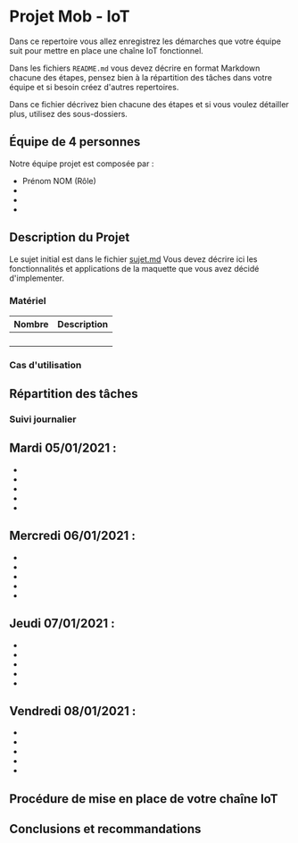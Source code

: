# Projet Mob - IoT

Dans ce repertoire vous allez enregistrez les démarches que votre équipe suit
pour mettre en place une chaîne IoT fonctionnel.

Dans les fichiers `README.md` vous devez décrire en format Markdown chacune des étapes, pensez bien à la répartition des tâches dans votre équipe et si besoin créez d'autres repertoires.

Dans ce fichier décrivez bien chacune des étapes et si vous voulez détailler plus, utilisez des sous-dossiers.

## Équipe de 4 personnes
Notre équipe projet est composée par :

- Prénom NOM (Rôle)
- 
- 
- 

## Description du Projet

Le sujet initial est dans le fichier [sujet.md](sujet.md)
Vous devez décrire ici les fonctionnalités et applications de la maquette que vous avez décidé d'implementer.

### Matériel
| Nombre         | Description        |
| ---         | :---         |
|         |         |
|         |         |
|         |         |
|         |         |

### Cas d'utilisation

## Répartition des tâches

### Suivi journalier

**Mardi 05/01/2021** :
- 
- 
- 
- 
- 
- 

**Mercredi 06/01/2021** :
- 
- 
- 
- 
- 
- 

**Jeudi 07/01/2021** :
- 
- 
- 
- 
- 
- 

**Vendredi 08/01/2021** :
- 
- 
- 
- 
- 
- 

## Procédure de mise en place de votre chaîne IoT

## Conclusions et recommandations
